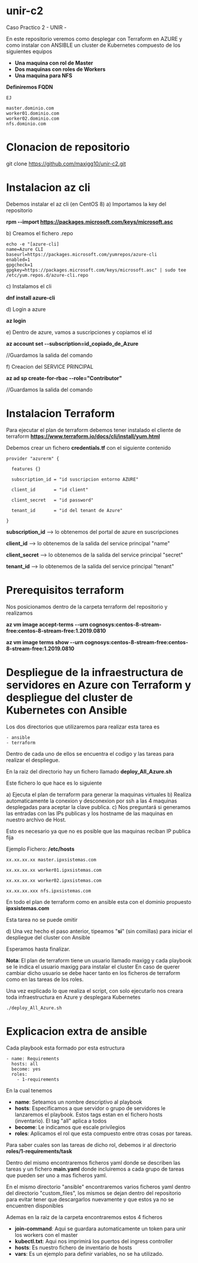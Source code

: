 # unir-c2
Caso Practico 2 - UNIR -


En este repositorio veremos como desplegar con Terraform en AZURE y como instalar con ANSIBLE un cluster de Kubernetes compuesto de los siguientes equipos

- **Una maquina con rol de  Master**
- **Dos maquinas con roles de  Workers**
- **Una maquina para NFS**

**Definiremos FQDN**
```
EJ

master.dominio.com
worker01.dominio.com
worker02.dominio.com
nfs.dominio.com
```


# Clonacion de repositorio
git clone https://github.com/maxigg10/unir-c2.git

# Instalacion az cli #

Debemos instalar el az cli  (en CentOS 8)
a)	Importamos la key del repositorio

**rpm --import https://packages.microsoft.com/keys/microsoft.asc**

b)	Creamos el fichero .repo

```
echo -e "[azure-cli]
name=Azure CLI
baseurl=https://packages.microsoft.com/yumrepos/azure-cli
enabled=1
gpgcheck=1
gpgkey=https://packages.microsoft.com/keys/microsoft.asc" | sudo tee /etc/yum.repos.d/azure-cli.repo
```
c)	Instalamos el cli

**dnf install azure-cli**

d) Login a azure

**az login**

e) Dentro de azure, vamos a suscripciones y copiamos el id

**az account set --subscription=id_copiado_de_Azure**

//Guardamos la salida del comando

f) Creacion del SERVICE PRINCIPAL

**az ad sp create-for-rbac --role="Contributor"**

//Guardamos la salida del comando

# Instalacion Terraform #
Para ejecutar el plan de terraform debemos tener instalado el cliente de terraform
**https://www.terraform.io/docs/cli/install/yum.html**

Debemos crear un fichero **credentials.tf** con el siguiente contenido

```
provider "azurerm" {

  features {}

  subscription_id = "id suscripcion entorno AZURE" 

  client_id       = "id client"

  client_secret   = "id password"

  tenant_id       = "id del tenant de Azure"

}
```

  **subscription_id** --> lo obtenemos del portal de azure en suscripciones

  **client_id**       --> lo obtenemos de la salida del service principal "name"

  **client_secret**   --> lo obtenemos de la salida del service principal "secret"

  **tenant_id**       --> lo obtenemos de la salida del service principal "tenant"


# Prerequisitos terraform #
Nos posicionamos dentro de la carpeta terraform del repositorio y realizamos


**az vm image accept-terms --urn cognosys:centos-8-stream-free:centos-8-stream-free:1.2019.0810**

**az vm image terms show --urn cognosys:centos-8-stream-free:centos-8-stream-free:1.2019.0810**


# Despliegue de la infraestructura de servidores en Azure con Terraform y despliegue del cluster de Kubernetes con Ansible #

Los dos directorios que utilizaremos para realizar esta tarea es

```
- ansible
- terraform
```


Dentro de cada uno de ellos se encuentra el codigo y las tareas para realizar el despliegue.

En la raiz del directorio hay un fichero llamado  **deploy_All_Azure.sh**

Este fichero lo que hace es lo siguiente

a) Ejecuta el plan de terraform para generar la maquinas virtuales
b) Realiza automaticamente la conexion y desconexion por ssh a las 4 maquinas desplegadas para aceptar la clave publica.
c) Nos preguntará si generamos las entradas con las IPs publicas y los hostname de las maquinas en nuestro archivo de Host.

Esto es necesario ya que no es posible que las maquinas reciban IP publica fija

Ejemplo Fichero: **/etc/hosts**

```
xx.xx.xx.xx master.ipxsistemas.com

xx.xx.xx.xx worker01.ipxsistemas.com

xx.xx.xx.xx worker02.ipxsistemas.com

xx.xx.xx.xxx nfs.ipxsistemas.com
```

En todo el plan de terraform como en ansible esta con el dominio propuesto **ipxsistemas.com**

Esta tarea no se puede omitir

d) Una vez hecho el paso anterior, tipeamos "**si**" (sin comillas) para iniciar el despliegue del cluster con Ansible

Esperamos hasta finalizar.

**Nota**: El plan de terraform tiene un usuario llamado maxigg y cada playbook se le indica el usuario maxigg para instalar el cluster
En caso de querer cambiar dicho usuario se debe hacer tanto en los ficheros de terraform como en las tareas de los roles.

Una vez explicado lo que realiza el script, con solo ejecutarlo nos creara toda infraestructura en Azure y desplegara Kubernetes

```
./deploy_All_Azure.sh
```


# Explicacion extra de ansible



Cada playbook esta formado por esta estructura

```
- name: Requirements
  hosts: all
  become: yes
  roles:
    - 1-requirements
```

En la cual tenemos
* **name**: Seteamos un nombre descriptivo al playbook
* **hosts**: Especificamos a que servidor o grupo de servidores le lanzaremos el playbook. Estos tags estan en el fichero hosts (inventario). El tag "all" aplica a todos
* **become**: Le indicamos que escale privilegios
* **roles**: Aplicamos el rol que esta compuesto entre otras cosas por tareas.

Para saber cuales son las tareas de dicho rol, debemos ir al directorio **roles/1-requirements/task**

Dentro del mismo encontraremos ficheros yaml donde se describen las tareas y un fichero **main.yaml** donde
incluiremos a cada grupo de tareas que pueden ser uno a mas ficheros yaml.

En el mismo directorio "ansible"  encontraremos varios ficheros yaml dentro del directorio "custom_files", los mismos se dejan dentro del repositorio para evitar tener que descargarlos nuevamente y que estos ya no se encuentren disponibles

Ademas en la raiz de la carpeta encontraremos estos 4 ficheros

* **join-command**: Aqui se guardara automaticamente un token para unir los workers con el master
* **kubectl.txt**: Aqui nos imprimirá los puertos del ingress controller
* **hosts**: Es nuestro fichero de inventario de hosts
* **vars**: Es un ejemplo para definir variables, no se ha utilizado.



